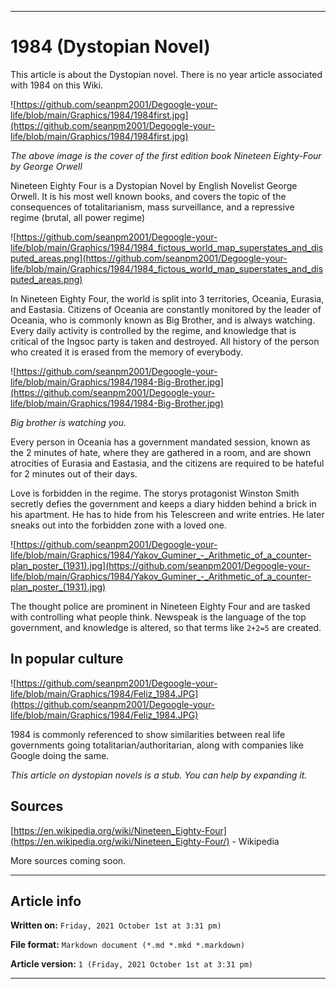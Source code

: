 
***

# 1984 (Dystopian Novel)

This article is about the Dystopian novel. There is no year article associated with 1984 on this Wiki.

![https://github.com/seanpm2001/Degoogle-your-life/blob/main/Graphics/1984/1984first.jpg](https://github.com/seanpm2001/Degoogle-your-life/blob/main/Graphics/1984/1984first.jpg)

_The above image is the cover of the first edition book Nineteen Eighty-Four by George Orwell_

Nineteen Eighty Four is a Dystopian Novel by English Novelist George Orwell. It is his most well known books, and covers the topic of the consequences of totalitarianism, mass surveillance, and a repressive regime (brutal, all power regime)

![https://github.com/seanpm2001/Degoogle-your-life/blob/main/Graphics/1984/1984_fictous_world_map_superstates_and_disputed_areas.png](https://github.com/seanpm2001/Degoogle-your-life/blob/main/Graphics/1984/1984_fictous_world_map_superstates_and_disputed_areas.png)

In Nineteen Eighty Four, the world is split into 3 territories, Oceania, Eurasia, and Eastasia. Citizens of Oceania are constantly monitored by the leader of Oceania, who is commonly known as Big Brother, and is always watching. Every daily activity is controlled by the regime, and knowledge that is critical of the Ingsoc party is taken and destroyed. All history of the person who created it is erased from the memory of everybody.

![https://github.com/seanpm2001/Degoogle-your-life/blob/main/Graphics/1984/1984-Big-Brother.jpg](https://github.com/seanpm2001/Degoogle-your-life/blob/main/Graphics/1984/1984-Big-Brother.jpg)

_Big brother is watching you._

Every person in Oceania has a government mandated session, known as the 2 minutes of hate, where they are gathered in a room, and are shown atrocities of Eurasia and Eastasia, and the citizens are required to be hateful for 2 minutes out of their days.

Love is forbidden in the regime. The storys protagonist Winston Smith secretly defies the government and keeps a diary hidden behind a brick in his apartment. He has to hide from his Telescreen and write entries. He later sneaks out into the forbidden zone with a loved one.

![https://github.com/seanpm2001/Degoogle-your-life/blob/main/Graphics/1984/Yakov_Guminer_-_Arithmetic_of_a_counter-plan_poster_(1931).jpg](https://github.com/seanpm2001/Degoogle-your-life/blob/main/Graphics/1984/Yakov_Guminer_-_Arithmetic_of_a_counter-plan_poster_(1931).jpg)

The thought police are prominent in Nineteen Eighty Four and are tasked with controlling what people think. Newspeak is the language of the top government, and knowledge is altered, so that terms like `2+2=5` are created.

## In popular culture

![https://github.com/seanpm2001/Degoogle-your-life/blob/main/Graphics/1984/Feliz_1984.JPG](https://github.com/seanpm2001/Degoogle-your-life/blob/main/Graphics/1984/Feliz_1984.JPG)

1984 is commonly referenced to show similarities between real life governments going totalitarian/authoritarian, along with companies like Google doing the same.

_This article on dystopian novels is a stub. You can help by expanding it._

## Sources

[https://en.wikipedia.org/wiki/Nineteen_Eighty-Four](https://en.wikipedia.org/wiki/Nineteen_Eighty-Four/) - Wikipedia

More sources coming soon.

***

## Article info

**Written on:** `Friday, 2021 October 1st at 3:31 pm)`

**File format:** `Markdown document (*.md *.mkd *.markdown)`

**Article version:** `1 (Friday, 2021 October 1st at 3:31 pm)`
***

